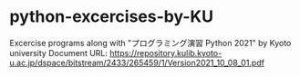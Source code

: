 # python-excercises-by-KU
Excercise programs along with "プログラミング演習 Python 2021" by Kyoto university
Document URL: https://repository.kulib.kyoto-u.ac.jp/dspace/bitstream/2433/265459/1/Version2021_10_08_01.pdf
